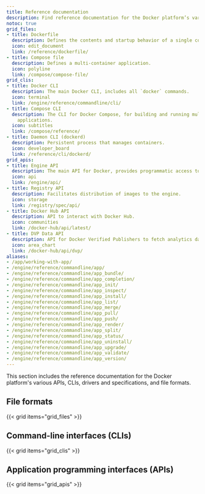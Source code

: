 ```yaml
---
title: Reference documentation
description: Find reference documentation for the Docker platform’s various APIs, CLIs, and file formats
notoc: true
grid_files:
- title: Dockerfile
  description: Defines the contents and startup behavior of a single container.
  icon: edit_document
  link: /reference/dockerfile/
- title: Compose file
  description: Defines a multi-container application.
  icon: polyline
  link: /compose/compose-file/
grid_clis:
- title: Docker CLI
  description: The main Docker CLI, includes all `docker` commands.
  icon: terminal
  link: /engine/reference/commandline/cli/
- title: Compose CLI
  description: The CLI for Docker Compose, for building and running multi-container
    applications.
  icon: subtitles
  link: /compose/reference/
- title: Daemon CLI (dockerd)
  description: Persistent process that manages containers.
  icon: developer_board
  link: /reference/cli/dockerd/
grid_apis:
- title: Engine API
  description: The main API for Docker, provides programmatic access to a daemon.
  icon: api
  link: /engine/api/
- title: Registry API
  description: Facilitates distribution of images to the engine.
  icon: storage
  link: /registry/spec/api/
- title: Docker Hub API
  description: API to interact with Docker Hub.
  icon: communities
  link: /docker-hub/api/latest/
- title: DVP Data API
  description: API for Docker Verified Publishers to fetch analytics data.
  icon: area_chart
  link: /docker-hub/api/dvp/
aliases:
- /app/working-with-app/
- /engine/reference/commandline/app/
- /engine/reference/commandline/app_bundle/
- /engine/reference/commandline/app_completion/
- /engine/reference/commandline/app_init/
- /engine/reference/commandline/app_inspect/
- /engine/reference/commandline/app_install/
- /engine/reference/commandline/app_list/
- /engine/reference/commandline/app_merge/
- /engine/reference/commandline/app_pull/
- /engine/reference/commandline/app_push/
- /engine/reference/commandline/app_render/
- /engine/reference/commandline/app_split/
- /engine/reference/commandline/app_status/
- /engine/reference/commandline/app_uninstall/
- /engine/reference/commandline/app_upgrade/
- /engine/reference/commandline/app_validate/
- /engine/reference/commandline/app_version/
---
```


This section includes the reference documentation for the Docker platform's
various APIs, CLIs, drivers and specifications, and file formats.

## File formats

{{< grid items="grid_files" >}}

## Command-line interfaces (CLIs)

{{< grid items="grid_clis" >}}

## Application programming interfaces (APIs)

{{< grid items="grid_apis" >}}
